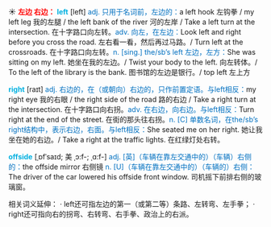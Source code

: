 ☀ <font color="red">**左边 右边：**</font>
<font color="sky blue">**left**</font> [left] 
<font color="#0070c0">adj. 只用于名词前，左边的：</font>a left hook 左钩拳 / my left leg 我的左腿 / the left bank of the river 河的左岸 / Take a left turn at the intersection. 在十字路口向左转。<font color="#0070c0">adv. 向左，在左边：</font>Look left and right before you cross the road. 左右看一看，然后再过马路。/ Turn left at the crossroads. 在十字路口向左转。<font color="#0070c0">n. [sing.] the/sb’s left 左边，左方：</font>She was sitting on my left. 她坐在我的左边。/ Twist your body to the left. 向左转体。/ To the left of the library is the bank. 图书馆的左边是银行。/ top left 左上方

<font color="sky blue">**right**</font> [raɪt] 
<font color="#0070c0">adj. 右边的，在（或朝向）右边的，只作前置定语。与left相反：</font>my right eye 我的右眼 / the right side of the road 路的右边 / Take a right turn at the intersection. 在十字路口向右拐。<font color="#0070c0">adv. 在右边，向右边。与left相反：</font>Turn right at the end of the street. 在街的那头往右拐。<font color="#0070c0">n. [C] 单数名词，在the/sb’s right结构中，表示右边，右面。与left相反：</font>She seated me on her right. 她让我坐在她的右边。/ Take a right at the traffic lights. 在红绿灯处右转。
           
<font color="sky blue">**offside**</font> [ˌɒfˈsaɪd; 美 ˌɔ:f-; ˌɑ:f-]
<font color="#0070c0">adj. [英]（车辆在靠左交通中的）（车辆）右侧的：</font>the offside mirror 右侧镜 <font color="#0070c0">n. [U]（车辆在靠左交通中的）（车辆的）右侧：</font>The driver of the car lowered his offside front window. 司机摇下前排右侧的玻璃窗。

相关词义延伸：
· left还可指左边的第一（或第二等）条路、左转弯、左手拳；
· right还可指向右的拐弯、右转弯、右手拳、政治上的右派。
